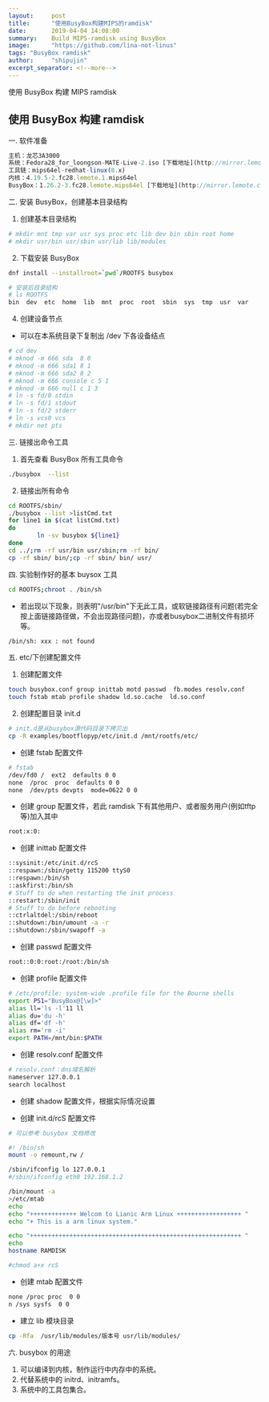 ```yaml
---
layout:     post
title:      "使用BusyBox构建MIPS的ramdisk"
date:       2019-04-04 14:08:00
summary:    Build MIPS-ramdisk using BusyBox
image:	    "https://github.com/lina-not-linus"
tags: "BusyBox ramdisk"
author:	    "shipujin"
excerpt_separator: <!--more-->
---
```


使用 BusyBox 构建 MIPS ramdisk  <!--more-->
## 使用 BusyBox 构建 ramdisk

一. 软件准备

```js
主机：龙芯3A3000 
系统：Fedora28_for_loongson-MATE-Live-2.iso [下载地址](http://mirror.lemote.com/fedora/fedora28-live/Fedora28_for_loongson-MATE-Live-2.iso) 
工具链：mips64el-redhat-linux(8.x)
内核：4.19.5-2.fc28.lemote.1.mips64el
BusyBox：1.26.2-3.fc28.lemote.mips64el [下载地址](http://mirror.lemote.com:8000/fedora/releases/28/os/Packages/busybox-1.26.2-3.fc28.lemote.mips64el.rpm)
```

二. 安装 BusyBox，创建基本目录结构


1. 创建基本目录结构

```sh
# mkdir mnt tmp var usr sys proc etc lib dev bin sbin root home
# mkdir usr/bin usr/sbin usr/lib lib/modules
```


2. 下载安装 BusyBox

```sh
dnf install --installroot=`pwd`/ROOTFS busybox

# 安装后目录结构
# ls ROOTFS
bin  dev  etc  home  lib  mnt  proc  root  sbin  sys  tmp  usr  var
```


4. 创建设备节点

* 可以在本系统目录下复制出 /dev 下各设备结点

```sh
# cd dev 
# mknod -m 666 sda	8 0
# mknod -m 666 sda1	8 1
# mknod -m 666 sda2	8 2
# mknod -m 666 console c 5 1 
# mknod -m 666 null c 1 3 
# ln -s fd/0 stdin
# ln -s fd/1 stdout
# ln -s fd/2 stderr
# ln -s vcs0 vcs
# mkdir net pts
```

三. 链接出命令工具

1. 首先查看 BusyBox 所有工具命令

```sh
./busybox  --list
```

2. 链接出所有命令

```sh
cd ROOTFS/sbin/
./busybox --list >listCmd.txt
for line1 in $(cat listCmd.txt)
do      
        ln -sv busybox ${line1}
done
cd ../;rm -rf usr/bin usr/sbin;rm -rf bin/
cp -rf sbin/ bin/;cp -rf sbin/ bin/ usr/ 
```

四. 实验制作好的基本 buysox 工具

```sh
cd ROOTFS;chroot . /bin/sh
```

* 若出现以下现象，则表明"/usr/bin"下无此工具，或软链接路径有问题(若完全按上面链接路径做，不会出现路径问题)，亦或者busybox二进制文件有损坏等。

```sh
/bin/sh: xxx : not found
```

五. etc/下创建配置文件

1. 创建配置文件

```sh
touch busybox.conf group inittab motd passwd  fb.modes resolv.conf
touch fstab mtab profile shadow ld.so.cache  ld.so.conf
```
2. 创建配置目录 init.d

```sh
# init.d是从busybox源代码目录下拷贝出
cp -R examples/bootflopyp/etc/init.d /mnt/rootfs/etc/
```

* 创建 fstab 配置文件

```sh
# fstab
/dev/fd0 /  ext2  defaults 0 0
none  /proc  proc  defaults 0 0
none  /dev/pts devpts  mode=0622 0 0
```

* 创建 group 配置文件，若此 ramdisk 下有其他用户、或者服务用户(例如tftp等)加入其中

```sh
root:x:0:
```

* 创建 inittab 配置文件

```sh
::sysinit:/etc/init.d/rcS
::respawn:/sbin/getty 115200 ttyS0
::respawn:/bin/sh
::askfirst:/bin/sh
# Stuff to do when restarting the init process
::restart:/sbin/init
# Stuff to do before rebooting
::ctrlaltdel:/sbin/reboot
::shutdown:/bin/umount -a -r
::shutdown:/sbin/swapoff -a

```

* 创建 passwd 配置文件

```sh
root::0:0:root:/root:/bin/sh
```

* 创建 profile 配置文件

```sh
# /etc/profile: system-wide .profile file for the Bourne shells
export PS1="BusyBox@[\w]>"
alias ll='ls -l'11 ll
alias du='du -h'
alias df='df -h'
alias rm='rm -i'
export PATH=/mnt/bin:$PATH
```

* 创建 resolv.conf 配置文件

```sh
# resolv.conf：dns域名解析
nameserver 127.0.0.1
search localhost
```

* 创建 shadow 配置文件，根据实际情况设置

* 创建 init.d/rcS 配置文件

```sh
# 可以参考 busybox 文档修改

#! /bin/sh
mount -o remount,rw /

/sbin/ifconfig lo 127.0.0.1
#/sbin/ifconfig eth0 192.168.1.2

/bin/mount -a
>/etc/mtab
echo
echo "+++++++++++++ Welcom to Lianic Arm Linux ++++++++++++++++++ "
echo "+ This is a arm linux system."

echo "+++++++++++++++++++++++++++++++++++++++++++++++++++++++++++ "
echo
hostname RAMDISK

#chmod a+x rcS
```


* 创建 mtab 配置文件

```sh
none /proc proc  0 0
n /sys sysfs  0 0
```

* 建立 lib 模块目录

```sh
cp -Rfa  /usr/lib/modules/版本号 usr/lib/modules/ 
```

六. busybox 的用途

1. 可以编译到内核，制作运行中内存中的系统。
2. 代替系统中的 initrd、initramfs。
3. 系统中的工具包集合。

